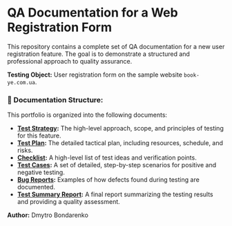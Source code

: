 # QA Documentation for a Web Registration Form

This repository contains a complete set of QA documentation for a new user registration feature. The goal is to demonstrate a structured and professional approach to quality assurance.

**Testing Object:** User registration form on the sample website `book-ye.com.ua`.

### 📂 Documentation Structure:

This portfolio is organized into the following documents:

*   **[Test Strategy](Test_Strategy.md):** The high-level approach, scope, and principles of testing for this feature.
*   **[Test Plan](Test_Plan.md):** The detailed tactical plan, including resources, schedule, and risks.
*   **[Checklist](Checklist.md):** A high-level list of test ideas and verification points.
*   **[Test Cases](Test_Cases.md):** A set of detailed, step-by-step scenarios for positive and negative testing.
*   **[Bug Reports](Bug_Reports.md):** Examples of how defects found during testing are documented.
*   **[Test Summary Report](Test_Summary_Report.md):** A final report summarizing the testing results and providing a quality assessment.

**Author:** Dmytro Bondarenko
